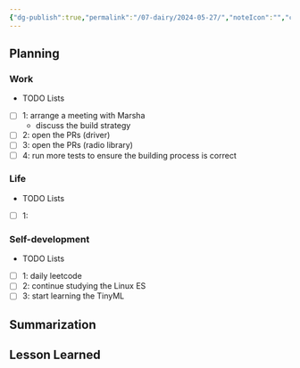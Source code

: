 ```yaml
---
{"dg-publish":true,"permalink":"/07-dairy/2024-05-27/","noteIcon":"","created":"2024-05-27T07:32:36.836+02:00","updated":"2024-05-27T07:40:37.315+02:00"}
---
```


## Planning 
### Work
- TODO Lists
- [ ] 1: arrange a meeting with Marsha
	- discuss the build strategy
- [ ] 2: open the PRs (driver)
- [ ] 3: open the PRs (radio library)
- [ ] 4: run more tests to ensure the building process is correct
### Life
- TODO Lists
- [ ] 1: 
### Self-development
- TODO Lists
- [ ] 1: daily leetcode
- [ ] 2: continue studying the Linux ES
- [ ] 3: start learning the TinyML
## Summarization

## Lesson Learned
